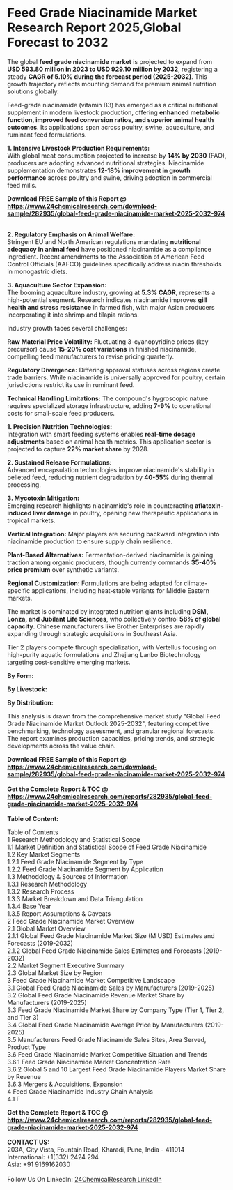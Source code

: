 <h1>Feed Grade Niacinamide Market Research Report 2025,Global Forecast to 2032</h1><p>The global <strong>feed grade niacinamide market</strong> is projected to expand from <strong>USD 593.80 million in 2023 to USD 929.10 million by 2032</strong>, registering a steady <strong>CAGR of 5.10% during the forecast period (2025-2032)</strong>. This growth trajectory reflects mounting demand for premium animal nutrition solutions globally.</p><p>Feed-grade niacinamide (vitamin B3) has emerged as a critical nutritional supplement in modern livestock production, offering <strong>enhanced metabolic function, improved feed conversion ratios, and superior animal health outcomes</strong>. Its applications span across poultry, swine, aquaculture, and ruminant feed formulations.</p><p><strong>1. Intensive Livestock Production Requirements:</strong><br>
With global meat consumption projected to increase by <strong>14% by 2030</strong> (FAO), producers are adopting advanced nutritional strategies. Niacinamide supplementation demonstrates <strong>12-18% improvement in growth performance</strong> across poultry and swine, driving adoption in commercial feed mills.</p><div><b>Download FREE Sample of this Report @ 
            <a href="https://www.24chemicalresearch.com/download-sample/282935/global-feed-grade-niacinamide-market-2025-2032-974">
            https://www.24chemicalresearch.com/download-sample/282935/global-feed-grade-niacinamide-market-2025-2032-974</a></b></div><br><p><strong>2. Regulatory Emphasis on Animal Welfare:</strong><br>
Stringent EU and North American regulations mandating <strong>nutritional adequacy in animal feed</strong> have positioned niacinamide as a compliance ingredient. Recent amendments to the Association of American Feed Control Officials (AAFCO) guidelines specifically address niacin thresholds in monogastric diets.</p><p><strong>3. Aquaculture Sector Expansion:</strong><br>
The booming aquaculture industry, growing at <strong>5.3% CAGR</strong>, represents a high-potential segment. Research indicates niacinamide improves <strong>gill health and stress resistance</strong> in farmed fish, with major Asian producers incorporating it into shrimp and tilapia rations.</p><p>Industry growth faces several challenges:</p><p><strong>Raw Material Price Volatility:</strong> Fluctuating 3-cyanopyridine prices (key precursor) cause <strong>15-20% cost variations</strong> in finished niacinamide, compelling feed manufacturers to revise pricing quarterly.</p><p><strong>Regulatory Divergence:</strong> Differing approval statuses across regions create trade barriers. While niacinamide is universally approved for poultry, certain jurisdictions restrict its use in ruminant feed.</p><p><strong>Technical Handling Limitations:</strong> The compound's hygroscopic nature requires specialized storage infrastructure, adding <strong>7-9%</strong> to operational costs for small-scale feed producers.</p><p><strong>1. Precision Nutrition Technologies:</strong><br>
Integration with smart feeding systems enables <strong>real-time dosage adjustments</strong> based on animal health metrics. This application sector is projected to capture <strong>22% market share</strong> by 2028.</p><p><strong>2. Sustained Release Formulations:</strong><br>
Advanced encapsulation technologies improve niacinamide's stability in pelleted feed, reducing nutrient degradation by <strong>40-55%</strong> during thermal processing.</p><p><strong>3. Mycotoxin Mitigation:</strong><br>
Emerging research highlights niacinamide's role in counteracting <strong>aflatoxin-induced liver damage</strong> in poultry, opening new therapeutic applications in tropical markets.</p><p><strong>Vertical Integration:</strong> Major players are securing backward integration into niacinamide production to ensure supply chain resilience.</p><p><strong>Plant-Based Alternatives:</strong> Fermentation-derived niacinamide is gaining traction among organic producers, though currently commands <strong>35-40% price premium</strong> over synthetic variants.</p><p><strong>Regional Customization:</strong> Formulations are being adapted for climate-specific applications, including heat-stable variants for Middle Eastern markets.</p><p>The market is dominated by integrated nutrition giants including <strong>DSM, Lonza, and Jubilant Life Sciences</strong>, who collectively control <strong>58% of global capacity</strong>. Chinese manufacturers like Brother Enterprises are rapidly expanding through strategic acquisitions in Southeast Asia.</p><p>Tier 2 players compete through specialization, with Vertellus focusing on high-purity aquatic formulations and Zhejiang Lanbo Biotechnology targeting cost-sensitive emerging markets.</p><p><strong>By Form:</strong></p><p><strong>By Livestock:</strong></p><p><strong>By Distribution:</strong></p><p>This analysis is drawn from the comprehensive market study "Global Feed Grade Niacinamide Market Outlook 2025-2032", featuring competitive benchmarking, technology assessment, and granular regional forecasts. The report examines production capacities, pricing trends, and strategic developments across the value chain.</p><div><b>Download FREE Sample of this Report @ 
            <a href="https://www.24chemicalresearch.com/download-sample/282935/global-feed-grade-niacinamide-market-2025-2032-974">
            https://www.24chemicalresearch.com/download-sample/282935/global-feed-grade-niacinamide-market-2025-2032-974</a></b></div><br><div><b>Get the Complete Report & TOC @ 
            <a href="https://www.24chemicalresearch.com/reports/282935/global-feed-grade-niacinamide-market-2025-2032-974">
            https://www.24chemicalresearch.com/reports/282935/global-feed-grade-niacinamide-market-2025-2032-974</a></b></div><br>
            <b>Table of Content:</b><p>Table of Contents<br />
1 Research Methodology and Statistical Scope<br />
1.1 Market Definition and Statistical Scope of Feed Grade Niacinamide<br />
1.2 Key Market Segments<br />
1.2.1 Feed Grade Niacinamide Segment by Type<br />
1.2.2 Feed Grade Niacinamide Segment by Application<br />
1.3 Methodology & Sources of Information<br />
1.3.1 Research Methodology<br />
1.3.2 Research Process<br />
1.3.3 Market Breakdown and Data Triangulation<br />
1.3.4 Base Year<br />
1.3.5 Report Assumptions & Caveats<br />
2 Feed Grade Niacinamide Market Overview<br />
2.1 Global Market Overview<br />
2.1.1 Global Feed Grade Niacinamide Market Size (M USD) Estimates and Forecasts (2019-2032)<br />
2.1.2 Global Feed Grade Niacinamide Sales Estimates and Forecasts (2019-2032)<br />
2.2 Market Segment Executive Summary<br />
2.3 Global Market Size by Region<br />
3 Feed Grade Niacinamide Market Competitive Landscape<br />
3.1 Global Feed Grade Niacinamide Sales by Manufacturers (2019-2025)<br />
3.2 Global Feed Grade Niacinamide Revenue Market Share by Manufacturers (2019-2025)<br />
3.3 Feed Grade Niacinamide Market Share by Company Type (Tier 1, Tier 2, and Tier 3)<br />
3.4 Global Feed Grade Niacinamide Average Price by Manufacturers (2019-2025)<br />
3.5 Manufacturers Feed Grade Niacinamide Sales Sites, Area Served, Product Type<br />
3.6 Feed Grade Niacinamide Market Competitive Situation and Trends<br />
3.6.1 Feed Grade Niacinamide Market Concentration Rate<br />
3.6.2 Global 5 and 10 Largest Feed Grade Niacinamide Players Market Share by Revenue<br />
3.6.3 Mergers & Acquisitions, Expansion<br />
4 Feed Grade Niacinamide Industry Chain Analysis<br />
4.1 F</p><div><b>Get the Complete Report & TOC @ 
            <a href="https://www.24chemicalresearch.com/reports/282935/global-feed-grade-niacinamide-market-2025-2032-974">
            https://www.24chemicalresearch.com/reports/282935/global-feed-grade-niacinamide-market-2025-2032-974</a></b></div><br><b>CONTACT US:</b><br>
            203A, City Vista, Fountain Road, Kharadi, Pune, India - 411014<br>
            International: +1(332) 2424 294<br>
            Asia: +91 9169162030 <br><br>
            Follow Us On LinkedIn: <a href="https://www.linkedin.com/company/24chemicalresearch/">24ChemicalResearch LinkedIn</a>